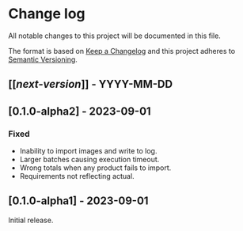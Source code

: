 # Change log
All notable changes to this project will be documented in this file.

The format is based on [Keep a Changelog](http://keepachangelog.com/)
and this project adheres to [Semantic Versioning](http://semver.org/).


## [[*next-version*]] - YYYY-MM-DD

## [0.1.0-alpha2] - 2023-09-01
### Fixed
- Inability to import images and write to log.
- Larger batches causing execution timeout.
- Wrong totals when any product fails to import.
- Requirements not reflecting actual.

## [0.1.0-alpha1] - 2023-09-01
Initial release.
